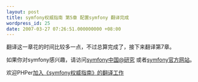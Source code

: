```yaml
---
layout: post
title: symfony权威指南 第5章 配置symfony 翻译完成
wordpress_id: 25
date: 2007-03-27 07:26:51.000000000 +08:00
---
```

翻译这一章花的时间比较多一点，不过总算完成了，接下来翻译第7章。

如果你对symfony感兴趣，请访问[symfony中国@研究](http://www.symfony-project.cn) 或者[symfony官方网站](http://www.symfony-project.com)。

欢迎PHPer[加入《symfony权威指南》的翻译工作](http://www.symfony-project.cn/cooperate/book/start)

